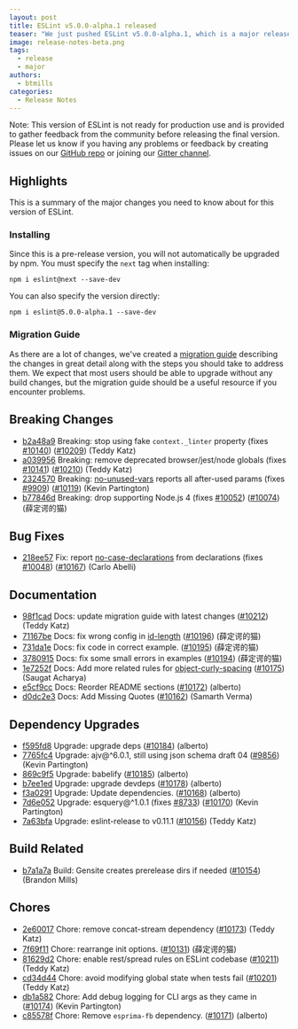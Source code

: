```yaml
---
layout: post
title: ESLint v5.0.0-alpha.1 released
teaser: "We just pushed ESLint v5.0.0-alpha.1, which is a major release upgrade of ESLint. This release adds some new features and fixes several bugs found in the previous release. This release also has some breaking changes, so please read the following closely."
image: release-notes-beta.png
tags:
  - release
  - major
authors:
  - btmills
categories:
  - Release Notes
---
```


Note: This version of ESLint is not ready for production use and is provided to gather feedback from the community before releasing the final version. Please let us know if you having any problems or feedback by creating issues on our [GitHub repo](https://github.com/eslint/eslint) or joining our [Gitter channel](https://gitter.im/eslint/eslint).

## Highlights

This is a summary of the major changes you need to know about for this version of ESLint.

### Installing

Since this is a pre-release version, you will not automatically be upgraded by npm. You must specify the `next` tag when installing:

```
npm i eslint@next --save-dev
```

You can also specify the version directly:

```
npm i eslint@5.0.0-alpha.1 --save-dev
```

### Migration Guide

As there are a lot of changes, we've created a [migration guide](/docs/5.0.0/user-guide/migrating-to-5.0.0) describing the changes in great detail along with the steps you should take to address them. We expect that most users should be able to upgrade without any build changes, but the migration guide should be a useful resource if you encounter problems.

## Breaking Changes


* [b2a48a9](https://github.com/eslint/eslint/commit/b2a48a9) Breaking: stop using fake `context._linter` property (fixes [#10140](https://github.com/eslint/eslint/issues/10140)) ([#10209](https://github.com/eslint/eslint/issues/10209)) (Teddy Katz)
* [a039956](https://github.com/eslint/eslint/commit/a039956) Breaking: remove deprecated browser/jest/node globals (fixes [#10141](https://github.com/eslint/eslint/issues/10141)) ([#10210](https://github.com/eslint/eslint/issues/10210)) (Teddy Katz)
* [2324570](https://github.com/eslint/eslint/commit/2324570) Breaking: [no-unused-vars](/docs/rules/no-unused-vars) reports all after-used params (fixes [#9909](https://github.com/eslint/eslint/issues/9909)) ([#10119](https://github.com/eslint/eslint/issues/10119)) (Kevin Partington)
* [b77846d](https://github.com/eslint/eslint/commit/b77846d) Breaking: drop supporting Node.js 4 (fixes [#10052](https://github.com/eslint/eslint/issues/10052)) ([#10074](https://github.com/eslint/eslint/issues/10074)) (薛定谔的猫)








## Bug Fixes


* [218ee57](https://github.com/eslint/eslint/commit/218ee57) Fix: report [no-case-declarations](/docs/rules/no-case-declarations) from declarations (fixes [#10048](https://github.com/eslint/eslint/issues/10048)) ([#10167](https://github.com/eslint/eslint/issues/10167)) (Carlo Abelli)




## Documentation


* [98f1cad](https://github.com/eslint/eslint/commit/98f1cad) Docs: update migration guide with latest changes ([#10212](https://github.com/eslint/eslint/issues/10212)) (Teddy Katz)
* [71167be](https://github.com/eslint/eslint/commit/71167be) Docs: fix wrong config in [id-length](/docs/rules/id-length) ([#10196](https://github.com/eslint/eslint/issues/10196)) (薛定谔的猫)
* [731da1e](https://github.com/eslint/eslint/commit/731da1e) Docs: fix code in correct example. ([#10195](https://github.com/eslint/eslint/issues/10195)) (薛定谔的猫)
* [3780915](https://github.com/eslint/eslint/commit/3780915) Docs: fix some small errors in examples ([#10194](https://github.com/eslint/eslint/issues/10194)) (薛定谔的猫)
* [1e7252f](https://github.com/eslint/eslint/commit/1e7252f) Docs: Add more related rules for [object-curly-spacing](/docs/rules/object-curly-spacing) ([#10175](https://github.com/eslint/eslint/issues/10175)) (Saugat Acharya)
* [e5cf9cc](https://github.com/eslint/eslint/commit/e5cf9cc) Docs: Reorder README sections ([#10172](https://github.com/eslint/eslint/issues/10172)) (alberto)
* [d0dc2e3](https://github.com/eslint/eslint/commit/d0dc2e3) Docs: Add Missing Quotes ([#10162](https://github.com/eslint/eslint/issues/10162)) (Samarth Verma)




## Dependency Upgrades


* [f595fd8](https://github.com/eslint/eslint/commit/f595fd8) Upgrade: upgrade deps ([#10184](https://github.com/eslint/eslint/issues/10184)) (alberto)
* [7765fc4](https://github.com/eslint/eslint/commit/7765fc4) Upgrade: ajv@^6.0.1, still using json schema draft 04 ([#9856](https://github.com/eslint/eslint/issues/9856)) (Kevin Partington)
* [869c9f5](https://github.com/eslint/eslint/commit/869c9f5) Upgrade: babelify ([#10185](https://github.com/eslint/eslint/issues/10185)) (alberto)
* [b7ee1ed](https://github.com/eslint/eslint/commit/b7ee1ed) Upgrade: upgrade devdeps ([#10178](https://github.com/eslint/eslint/issues/10178)) (alberto)
* [f3a0291](https://github.com/eslint/eslint/commit/f3a0291) Upgrade: Update dependencies. ([#10168](https://github.com/eslint/eslint/issues/10168)) (alberto)
* [7d6e052](https://github.com/eslint/eslint/commit/7d6e052) Upgrade: esquery@^1.0.1 (fixes [#8733](https://github.com/eslint/eslint/issues/8733)) ([#10170](https://github.com/eslint/eslint/issues/10170)) (Kevin Partington)
* [7a63bfa](https://github.com/eslint/eslint/commit/7a63bfa) Upgrade: eslint-release to v0.11.1 ([#10156](https://github.com/eslint/eslint/issues/10156)) (Teddy Katz)




## Build Related


* [b7a1a7a](https://github.com/eslint/eslint/commit/b7a1a7a) Build: Gensite creates prerelease dirs if needed ([#10154](https://github.com/eslint/eslint/issues/10154)) (Brandon Mills)




## Chores


* [2e60017](https://github.com/eslint/eslint/commit/2e60017) Chore: remove concat-stream dependency ([#10173](https://github.com/eslint/eslint/issues/10173)) (Teddy Katz)
* [7f69f11](https://github.com/eslint/eslint/commit/7f69f11) Chore:  rearrange init options. ([#10131](https://github.com/eslint/eslint/issues/10131)) (薛定谔的猫)
* [81629d2](https://github.com/eslint/eslint/commit/81629d2) Chore: enable rest/spread rules on ESLint codebase ([#10211](https://github.com/eslint/eslint/issues/10211)) (Teddy Katz)
* [cd34d44](https://github.com/eslint/eslint/commit/cd34d44) Chore: avoid modifying global state when tests fail ([#10201](https://github.com/eslint/eslint/issues/10201)) (Teddy Katz)
* [db1a582](https://github.com/eslint/eslint/commit/db1a582) Chore: Add debug logging for CLI args as they came in ([#10174](https://github.com/eslint/eslint/issues/10174)) (Kevin Partington)
* [c85578f](https://github.com/eslint/eslint/commit/c85578f) Chore: Remove `esprima-fb` dependency. ([#10171](https://github.com/eslint/eslint/issues/10171)) (alberto)
